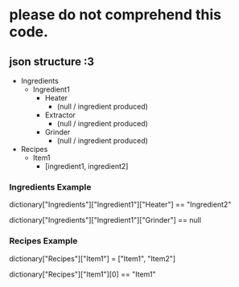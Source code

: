 # please do not comprehend this code.

## json structure :3

* Ingredients
  * Ingredient1
    * Heater
      * (null / ingredient produced)
    * Extractor
      * (null / ingredient produced)
    * Grinder
      * (null / ingredient produced)
* Recipes
  * Item1
    * [ingredient1, ingredient2]

### Ingredients Example
dictionary["Ingredients"]["Ingredient1"]["Heater"] == "Ingredient2"

dictionary["Ingredients"]["Ingredient1"]["Grinder"] == null

### Recipes Example

dictionary["Recipes"]["Item1"] = ["Item1", "Item2"]

dictionary["Recipes"]["Item1"][0] == "Item1"

